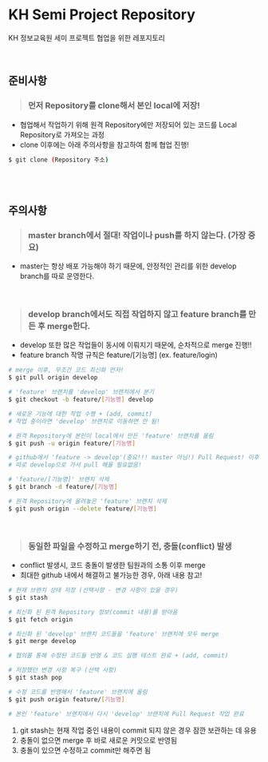 KH Semi Project Repository
==========================
KH 정보교육원 세미 프로젝트 협업을 위한 레포지토리

<br>

준비사항
--------

> ### 먼저 Repository를 clone해서 본인 local에 저장!
- 협업해서 작업하기 위해 원격 Repository에만 저장되어 있는 코드를 Local Repository로 가져오는 과정
- clone 이후에는 아래 주의사항을 참고하여 함께 협업 진행!

```bash
$ git clone (Repository 주소)
```

<br>
<br>

주의사항
--------

> ### master branch에서 절대! 작업이나 push를 하지 않는다. (가장 중요)
- master는 항상 배포 가능해야 하기 때문에, 안정적인 관리를 위한 develop branch를 따로 운영한다.

<br>

> ### develop branch에서도 직접 작업하지 않고 feature branch를 만든 후 merge한다.
- develop 또한 많은 작업들이 동시에 이뤄지기 때문에, 순차적으로 merge 진행!!
- feature branch 작명 규칙은 feature/[기능명] (ex. feature/login)

```bash
# merge 이후, 무조건 코드 최신화 먼저!
$ git pull origin develop

# 'feature' 브랜치를 'develop' 브랜치에서 분기
$ git checkout -b feature/[기능명] develop

# 새로운 기능에 대한 작업 수행 + (add, commit)
# 작업 중이라면 'develop' 브랜치로 이동하면 안 됨!

# 원격 Repository에 본인이 local에서 만든 'feature' 브랜치를 올림
$ git push -u origin feature/[기능명]

# github에서 'feature -> develop'(중요!!! master 아님!) Pull Request! 이후 논의해서 순차적으로 merge 진행
# 따로 develop으로 가서 pull 해올 필요없음!

# 'feature/[기능명]' 브랜치 삭제
$ git branch -d feature/[기능명]

# 원격 Repository에 올려놓은 'feature' 브랜치 삭제
$ git push origin --delete feature/[기능명]
```

<br>

> ### 동일한 파일을 수정하고 merge하기 전, 충돌(conflict) 발생
- conflict 발생시, 코드 충돌이 발생한 팀원과의 소통 이후 merge
- 최대한 github 내에서 해결하고 불가능한 경우, 아래 내용 참고!

```bash
# 현재 브랜치 상태 저장 (선택사항 - 변경 사항이 있을 경우)
$ git stash

# 최신화 된 원격 Repository 정보(commit 내용)를 받아옴
$ git fetch origin

# 최신화 된 'develop' 브랜치 코드들을 'feature' 브랜치에 모두 merge
$ git merge develop

# 협의를 통해 수정된 코드들 반영 & 코드 실행 테스트 완료 + (add, commit)

# 저장했던 변경 사항 복구 (선택 사항)
$ git stash pop

# 수정 코드를 반영해서 'feature' 브랜치에 올림
$ git push origin feature/[기능명]

# 본인 'feature' 브랜치에서 다시 'develop' 브랜치에 Pull Request 작업 완료
```
1. git stash는 현재 작업 중인 내용이 commit 되지 않은 경우 잠깐 보관하는 데 유용
2. 충돌이 없으면 merge 후 바로 새로운 커밋으로 반영됨
3. 충돌이 있으면 수정하고 commit만 해주면 됨

